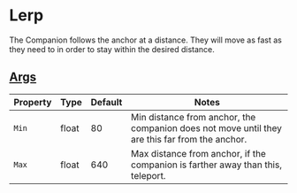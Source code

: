 # Lerp

The Companion follows the anchor at a distance. They will move as fast as they need to in order to stay within the desired distance.

## [Args](~/api/TrinketTinker.Models.MotionArgs.LerpArgs.yml)

| Property | Type | Default | Notes |
| -------- | ---- | ------- | ----- |
| `Min` | float | 80 | Min distance from anchor, the companion does not move until they are this far from the anchor. |
| `Max` | float | 640 | Max distance from anchor, if the companion is farther away than this, teleport. |
